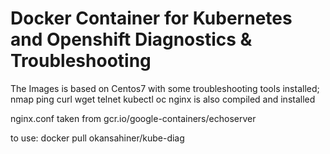 # Docker Container for Kubernetes and Openshift Diagnostics & Troubleshooting

The Images is based on Centos7 with some troubleshooting tools installed;
nmap
ping
curl
wget
telnet
kubectl
oc
nginx is also compiled and installed 

nginx.conf taken from gcr.io/google-containers/echoserver

to use:
docker pull okansahiner/kube-diag



